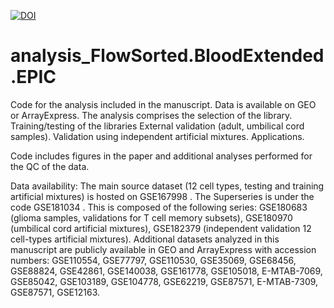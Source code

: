 <a href="https://zenodo.org/badge/latestdoi/399234945"><img src="https://zenodo.org/badge/399234945.svg" alt="DOI"></a>
# analysis_FlowSorted.BloodExtended.EPIC
Code for the analysis included in the manuscript. Data is available on GEO or ArrayExpress.
The analysis comprises the selection of the library.
Training/testing of the libraries
External validation (adult, umbilical cord samples).
Validation using independent artificial mixtures.
Applications.

Code includes figures in the paper and additional analyses performed for the QC of the data.


Data availability: The main source dataset (12 cell types, testing and training artificial mixtures) is hosted on GSE167998 . The Superseries is under the code GSE181034 . This is composed of the following series: GSE180683 (glioma samples, validations for T cell memory subsets), GSE180970 (umbilical cord artificial mixtures), GSE182379 (independent validation 12 cell-types artificial mixtures).  Additional datasets analyzed in this manuscript are publicly available in GEO and ArrayExpress with accession numbers: GSE110554, GSE77797, GSE110530, GSE35069, GSE68456, GSE88824, GSE42861, GSE140038, GSE161778, GSE105018, E-MTAB-7069, GSE85042, GSE103189, GSE104778, GSE62219, GSE87571, E-MTAB-7309, GSE87571, GSE12163.
